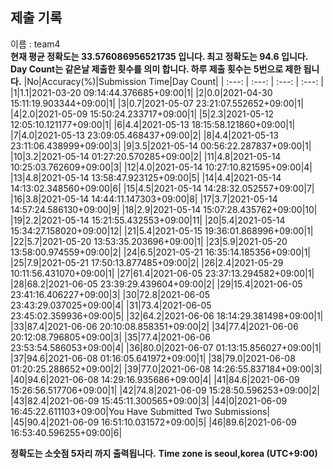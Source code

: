 


  
## 제출 기록  
이름 : team4  
**현재 평균 정확도는 33.576086956521735 입니다. 최고 정확도는 94.6 입니다.**  
**Day Count는 같은날 제출한 횟수를 의미 합니다. 하루 제출 횟수는 5번으로 제한 됩니다.**
|No|Accuracy(%)|Submission Time|Day Count|
| :---: | :---: | :---: | :---: |
|1|1.1|2021-03-20 09:14:44.376685+09:00|1|
|2|0.0|2021-04-30 15:11:19.903344+09:00|1|
|3|0.7|2021-05-07 23:21:07.552652+09:00|1|
|4|2.0|2021-05-09 15:50:24.233717+09:00|1|
|5|2.3|2021-05-12 12:05:10.121177+09:00|1|
|6|4.4|2021-05-13 18:15:58.121860+09:00|1|
|7|4.0|2021-05-13 23:09:05.468437+09:00|2|
|8|4.4|2021-05-13 23:11:06.438999+09:00|3|
|9|3.5|2021-05-14 00:56:22.287837+09:00|1|
|10|3.2|2021-05-14 01:27:20.570285+09:00|2|
|11|4.8|2021-05-14 10:25:03.762609+09:00|3|
|12|4.0|2021-05-14 10:27:10.821595+09:00|4|
|13|4.8|2021-05-14 13:58:47.923125+09:00|5|
|14|4.4|2021-05-14 14:13:02.348560+09:00|6|
|15|4.5|2021-05-14 14:28:32.052557+09:00|7|
|16|3.8|2021-05-14 14:44:11.147303+09:00|8|
|17|3.7|2021-05-14 14:57:24.586130+09:00|9|
|18|2.9|2021-05-14 15:07:28.435762+09:00|10|
|19|2.2|2021-05-14 15:21:55.432553+09:00|11|
|20|5.4|2021-05-14 15:34:27.158020+09:00|12|
|21|5.4|2021-05-15 19:36:01.868996+09:00|1|
|22|5.7|2021-05-20 13:53:35.203696+09:00|1|
|23|5.9|2021-05-20 13:58:00.974559+09:00|2|
|24|6.5|2021-05-21 16:35:14.185356+09:00|1|
|25|7.9|2021-05-21 17:50:13.877485+09:00|2|
|26|2.4|2021-05-29 10:11:56.431070+09:00|1|
|27|61.4|2021-06-05 23:37:13.294582+09:00|1|
|28|68.2|2021-06-05 23:39:29.439604+09:00|2|
|29|15.4|2021-06-05 23:41:16.406227+09:00|3|
|30|72.8|2021-06-05 23:43:29.037025+09:00|4|
|31|73.4|2021-06-05 23:45:02.359936+09:00|5|
|32|64.2|2021-06-06 18:14:29.381498+09:00|1|
|33|87.4|2021-06-06 20:10:08.858351+09:00|2|
|34|77.4|2021-06-06 20:12:08.796805+09:00|3|
|35|77.4|2021-06-06 23:53:54.586053+09:00|4|
|36|80.0|2021-06-07 01:13:15.856027+09:00|1|
|37|94.6|2021-06-08 01:16:05.641972+09:00|1|
|38|79.0|2021-06-08 01:20:25.288652+09:00|2|
|39|77.0|2021-06-08 14:26:55.837184+09:00|3|
|40|94.6|2021-06-08 14:29:16.935686+09:00|4|
|41|84.6|2021-06-09 15:26:56.517706+09:00|1|
|42|74.8|2021-06-09 15:28:50.596253+09:00|2|
|43|82.4|2021-06-09 15:45:11.300565+09:00|3|
|44|0|2021-06-09 16:45:22.611103+09:00|You Have Submitted Two Submissions|
|45|90.4|2021-06-09 16:51:10.031572+09:00|5|
|46|89.6|2021-06-09 16:53:40.596255+09:00|6|


**정확도는 소숫점 5자리 까지 출력됩니다.**
**Time zone is seoul,korea (UTC+9:00)**

